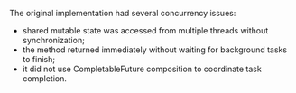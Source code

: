 The original implementation had several concurrency issues:
- shared mutable state was accessed from multiple threads without synchronization;
- the method returned immediately without waiting for background tasks to finish;
- it did not use CompletableFuture composition to coordinate task completion.
